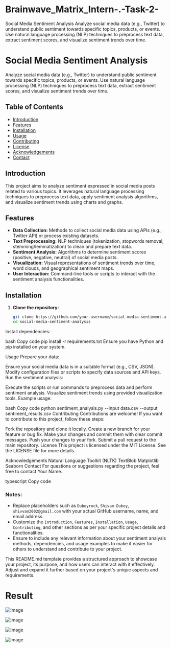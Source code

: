 # Brainwave_Matrix_Intern-.-Task-2-

Social Media Sentiment Analysis Analyze social media data (e.g., Twitter) to understand public sentiment towards specific topics, products, or events. Use natural language processing (NLP) techniques to preprocess text data, extract sentiment scores, and visualize sentiment trends over time.
# Social Media Sentiment Analysis

Analyze social media data (e.g., Twitter) to understand public sentiment towards specific topics, products, or events. Use natural language processing (NLP) techniques to preprocess text data, extract sentiment scores, and visualize sentiment trends over time.

## Table of Contents

- [Introduction](#introduction)
- [Features](#features)
- [Installation](#installation)
- [Usage](#usage)
- [Contributing](#contributing)
- [License](#license)
- [Acknowledgements](#acknowledgements)
- [Contact](#contact)

## Introduction

This project aims to analyze sentiment expressed in social media posts related to various topics. It leverages natural language processing techniques to preprocess text data, apply sentiment analysis algorithms, and visualize sentiment trends using charts and graphs.

## Features

- **Data Collection:** Methods to collect social media data using APIs (e.g., Twitter API) or process existing datasets.
- **Text Preprocessing:** NLP techniques (tokenization, stopwords removal, stemming/lemmatization) to clean and prepare text data.
- **Sentiment Analysis:** Algorithms to determine sentiment scores (positive, negative, neutral) of social media posts.
- **Visualization:** Visual representations of sentiment trends over time, word clouds, and geographical sentiment maps.
- **User Interaction:** Command-line tools or scripts to interact with the sentiment analysis functionalities.

## Installation

1. **Clone the repository:**

   ```bash
   git clone https://github.com/your-username/social-media-sentiment-analysis.git
   cd social-media-sentiment-analysis
Install dependencies:

bash
Copy code
pip install -r requirements.txt
Ensure you have Python and pip installed on your system.

Usage
Prepare your data:

Ensure your social media data is in a suitable format (e.g., CSV, JSON).
Modify configuration files or scripts to specify data sources and API keys.
Run the sentiment analysis:

Execute the scripts or run commands to preprocess data and perform sentiment analysis.
Visualize sentiment trends using provided visualization tools.
Example usage:

bash
Copy code
python sentiment_analysis.py --input data.csv --output sentiment_results.csv
Contributing
Contributions are welcome! If you want to contribute to this project, follow these steps:

Fork the repository and clone it locally.
Create a new branch for your feature or bug fix.
Make your changes and commit them with clear commit messages.
Push your changes to your fork.
Submit a pull request to the main repository.
License
This project is licensed under the MIT License. See the LICENSE file for more details.

Acknowledgements
Natural Language Toolkit (NLTK)
TextBlob
Matplotlib
Seaborn
Contact
For questions or suggestions regarding the project, feel free to contact Your Name.

typescript
Copy code

### Notes:
- Replace placeholders such as `Dubeyrock`, `Shivam Dubey`, `shivvam2002@gmail.com` with your actual GitHub username, name, and email address.
- Customize the `Introduction`, `Features`, `Installation`, `Usage`, `Contributing`, and other sections as per your specific project details and functionalities.
- Ensure to include any relevant information about your sentiment analysis methods, dependencies, and usage examples to make it easier for others to understand and contribute to your project.

This README.md template provides a structured approach to showcase your project, its purpose, and how users  can interact with it effectively. Adjust and expand it further based on your project's unique aspects and requirements.




# Result 





![image](https://github.com/Dubeyrock/Brainwave_Matrix_Intern-.-Task-2-/assets/96882359/c798e7c6-33a6-4861-b005-738a9edb6d43)

![image](https://github.com/Dubeyrock/Brainwave_Matrix_Intern-.-Task-2-/assets/96882359/174ffbe6-5dda-4691-af1d-e50673873fe3)


![image](https://github.com/Dubeyrock/Brainwave_Matrix_Intern-.-Task-2-/assets/96882359/815a5c54-655f-46fb-a2f7-1f235ab7d3fd)

![image](https://github.com/Dubeyrock/Brainwave_Matrix_Intern-.-Task-2-/assets/96882359/254c9143-a2b2-4619-bfa6-6faac2c28caf)


